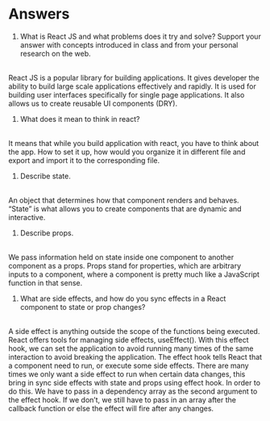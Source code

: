 # Answers

1. What is React JS and what problems does it try and solve? Support your answer with concepts introduced in class and from your personal research on the web.
<br/>
React JS is a popular library for building applications. It gives developer the ability to build large scale applications effectively and rapidly. It is used for building user interfaces specifically for single page applications. It also allows us to create reusable UI components (DRY).
<br/>

1. What does it mean to think in react?
<br/>
It means that while you build application with react, you have to think about the app. How to set it up, how would you organize it in different file and export and import it to the corresponding file.
<br/>

1. Describe state.
<br/>
An object that determines how that component renders and behaves. “State” is what allows you to create components that are dynamic and interactive.
<br/>

1. Describe props.
<br/>
We pass information held on state inside one component to another component as a props. Props stand for properties, which are arbitrary inputs to a component, where a component is pretty much like a JavaScript function in that sense. 
<br/>

1. What are side effects, and how do you sync effects in a React component to state or prop changes?
<br/>
A side effect is anything outside the scope of the functions being executed. React offers tools for managing side effects, useEffect(). With this effect hook, we can set the application to avoid running many times of the same interaction to avoid breaking the application. The effect hook tells React that a component need to run, or execute some side effects. There are many times we only want a side effect to run when certain data changes, this bring in sync side effects with state and props using effect hook. In order to do this. We have to pass in a dependency array as the second argument to the effect hook. If we don’t, we still have to pass in an array after the callback function or else the effect will fire after any changes. 
<br/>